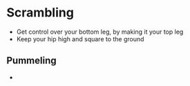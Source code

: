 # Scrambling
* Get control over your bottom leg, by making it your top leg
* Keep your hip high and square to the ground

## Pummeling

* 
